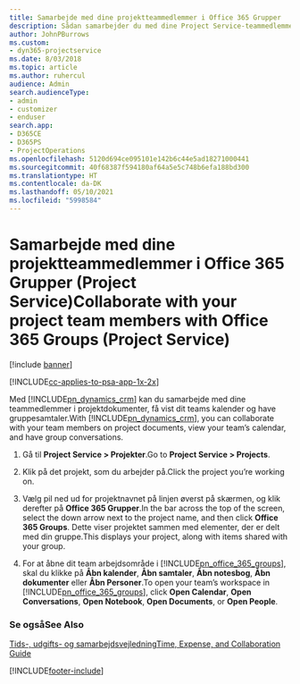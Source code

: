 ```yaml
---
title: Samarbejde med dine projektteammedlemmer i Office 365 Grupper
description: Sådan samarbejder du med dine Project Service-teammedlemmer via Office 365 Grupper
author: JohnPBurrows
ms.custom:
- dyn365-projectservice
ms.date: 8/03/2018
ms.topic: article
ms.author: ruhercul
audience: Admin
search.audienceType:
- admin
- customizer
- enduser
search.app:
- D365CE
- D365PS
- ProjectOperations
ms.openlocfilehash: 5120d694ce095101e142b6c44e5ad18271000441
ms.sourcegitcommit: 40f68387f594180af64a5e5c748b6efa188bd300
ms.translationtype: HT
ms.contentlocale: da-DK
ms.lasthandoff: 05/10/2021
ms.locfileid: "5998584"
---
```

# <a name="collaborate-with-your-project-team-members-with-office-365-groups-project-service"></a><span data-ttu-id="1e3ce-103">Samarbejde med dine projektteammedlemmer i Office 365 Grupper (Project Service)</span><span class="sxs-lookup"><span data-stu-id="1e3ce-103">Collaborate with your project team members with Office 365 Groups (Project Service)</span></span>

[!include [banner](../includes/psa-now-project-operations.md)]

[!INCLUDE[cc-applies-to-psa-app-1x-2x](../includes/cc-applies-to-psa-app-1x-2x.md)]

<span data-ttu-id="1e3ce-104">Med [!INCLUDE[pn_dynamics_crm](../includes/pn-dynamics-crm.md)] kan du samarbejde med dine teammedlemmer i projektdokumenter, få vist dit teams kalender og have gruppesamtaler.</span><span class="sxs-lookup"><span data-stu-id="1e3ce-104">With [!INCLUDE[pn_dynamics_crm](../includes/pn-dynamics-crm.md)], you can collaborate with your team members on project documents, view your team’s calendar, and have group conversations.</span></span>  
  
1. <span data-ttu-id="1e3ce-105">Gå til **Project Service > Projekter**.</span><span class="sxs-lookup"><span data-stu-id="1e3ce-105">Go to **Project Service > Projects**.</span></span>  
  
2. <span data-ttu-id="1e3ce-106">Klik på det projekt, som du arbejder på.</span><span class="sxs-lookup"><span data-stu-id="1e3ce-106">Click the project you’re working on.</span></span>  
  
3. <span data-ttu-id="1e3ce-107">Vælg pil ned ud for projektnavnet på linjen øverst på skærmen, og klik derefter på **Office 365 Grupper**.</span><span class="sxs-lookup"><span data-stu-id="1e3ce-107">In the bar across the top of the screen, select the down arrow next to the project name, and then click **Office 365 Groups**.</span></span> <span data-ttu-id="1e3ce-108">Dette viser projektet sammen med elementer, der er delt med din gruppe.</span><span class="sxs-lookup"><span data-stu-id="1e3ce-108">This displays your project, along with items shared with your group.</span></span>  
  
4. <span data-ttu-id="1e3ce-109">For at åbne dit team arbejdsområde i [!INCLUDE[pn_office_365_groups](../includes/pn-office-365-groups.md)], skal du klikke på **Åbn kalender**, **Åbn samtaler**, **Åbn notesbog**, **Åbn dokumenter** eller **Åbn Personer**.</span><span class="sxs-lookup"><span data-stu-id="1e3ce-109">To open your team’s workspace in [!INCLUDE[pn_office_365_groups](../includes/pn-office-365-groups.md)], click **Open Calendar**, **Open Conversations**, **Open Notebook**, **Open Documents**, or **Open People**.</span></span>  
  
### <a name="see-also"></a><span data-ttu-id="1e3ce-110">Se også</span><span class="sxs-lookup"><span data-stu-id="1e3ce-110">See Also</span></span>  
 [<span data-ttu-id="1e3ce-111">Tids-, udgifts- og samarbejdsvejledning</span><span class="sxs-lookup"><span data-stu-id="1e3ce-111">Time, Expense, and Collaboration Guide</span></span>](../psa/time-expense-collaboration-guide.md)


[!INCLUDE[footer-include](../includes/footer-banner.md)]